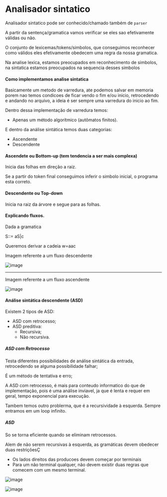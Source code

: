 # Analisador sintatico

Analisador sintatico pode ser conhecido/chamado também de `parser`


A partir da sentença/gramatica vamos verificar se eles sao efetivamente válidas ou não.

O conjunto de lexicemas/tokens/simbolos, que conseguimos reconhecer como válidos eles efetivamente obedecem uma regra da nossa gramatica.

Na analise lexica, estamos preocupados em reconhecimento de simbolos, na sintatica estamos preocupados na sequencia desses simbolos

#### Como implementamos analise sintatica

Basicamente um metodo de varredura, ate podemos salvar em memoria porem nao temos condicoes de ficar vendo o fim e/ou inicio, retrocedendo e andando no arquivo, a ideia
é ser sempre uma varredura do inicio ao fim.

Dentro dessa implementação de varredura temos:
- Apenas um método algorítmico (autômatos finitos).

E dentro  da análise sintática temos duas categorias:
- Ascendente
- Descendente


#### Ascendete ou Bottom-up (tem tendencia a ser mais complexa)

Inicia das folhas em direção a raiz.

Se a partir do token final conseguimos inferir o simbolo inicial, o programa esta correto.

#### Descendente ou Top-down

Inicia na raiz da árvore e segue para as folhas.


#### Explicando fluxos.

Dada a gramatica

S::= aS|c

Queremos derivar a cadeia w=aac

Imagem referente a um fluxo descendente

![image](https://github.com/Thomaz-Peres/Study-Notes/assets/58439854/e89e8489-04c7-4b6f-bb19-a77464e14afb)

________________________________________

Imagem referente a um fluxo ascendente

![image](https://github.com/Thomaz-Peres/Study-Notes/assets/58439854/40dabc42-8818-49c5-acb9-7ec2f62db161)

#### Análise sintática descendente (ASD)

Existem 2 tipos de ASD:
- ASD com retrocesso;
- ASD preditiva:
    - Recursiva;
    - Não recursiva.

##### ASD com Retrocesso

Testa diferentes possibilidades de análise sintática da entrada, retrocedendo se alguma possibilidade falhar;

É um método de tentativa e erro;

A ASD com retrocesso, é mais para conteudo informatico do que de implementação, pois é uma análise inviavel, ja que é lenta e requer em geral, tempo exponencial para execução.

Tambem temos outro problerma, que é a recursividade à esquerda. Sempre entramos em um loop infinito.


##### ASD

So se torna eficiente quando se eliminam retrocessos.

Alem de não serem recursivas à esquerda, as gramáticas devem obedecer duas restriçõesÇ
- Os lados direitos das producoes devem começar por terminais
- Para um não terminal qualquer, não devem existir duas regras que comecem com um mesmo terminal.


![image](https://github.com/Thomaz-Peres/Study-Notes/assets/58439854/a49ff282-2fd1-45b7-93e3-0df25d339f89)

![image](https://github.com/Thomaz-Peres/Study-Notes/assets/58439854/b0989845-c9d3-43ac-8161-a59668978cfb)